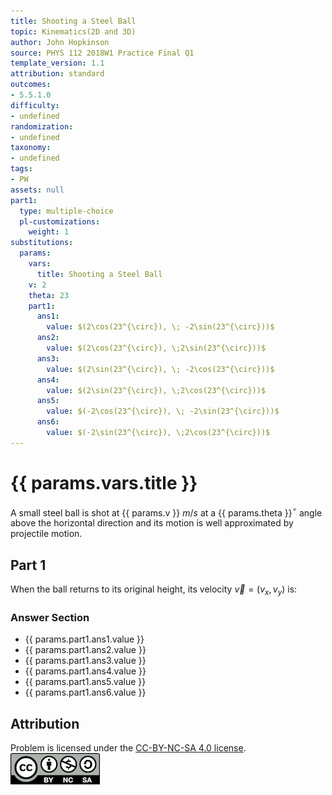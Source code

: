 ```yaml
---
title: Shooting a Steel Ball
topic: Kinematics(2D and 3D)
author: John Hopkinson
source: PHYS 112 2018W1 Practice Final Q1
template_version: 1.1
attribution: standard
outcomes:
- 5.5.1.0
difficulty:
- undefined
randomization:
- undefined
taxonomy:
- undefined
tags:
- PW
assets: null
part1:
  type: multiple-choice
  pl-customizations:
    weight: 1
substitutions:
  params:
    vars:
      title: Shooting a Steel Ball
    v: 2
    theta: 23
    part1:
      ans1:
        value: $(2\cos(23^{\circ}), \; -2\sin(23^{\circ}))$
      ans2:
        value: $(2\cos(23^{\circ}), \;2\sin(23^{\circ}))$
      ans3:
        value: $(2\sin(23^{\circ}), \; -2\cos(23^{\circ}))$
      ans4:
        value: $(2\sin(23^{\circ}), \;2\cos(23^{\circ}))$
      ans5:
        value: $(-2\cos(23^{\circ}), \; -2\sin(23^{\circ}))$
      ans6:
        value: $(-2\sin(23^{\circ}), \;2\cos(23^{\circ}))$
---
```

# {{ params.vars.title }}
A small steel ball is shot at {{ params.v }} $m/s$ at a {{ params.theta }}$^{\circ}$ angle above the horizontal direction and its motion is well approximated by projectile motion.

## Part 1

When the ball returns to its original height, its velocity $\overrightarrow{v} = (v_x, v_y)$ is:

### Answer Section

- {{ params.part1.ans1.value }}
- {{ params.part1.ans2.value }}
- {{ params.part1.ans3.value }}
- {{ params.part1.ans4.value }}
- {{ params.part1.ans5.value }}
- {{ params.part1.ans6.value }}

## Attribution

Problem is licensed under the [CC-BY-NC-SA 4.0 license](https://creativecommons.org/licenses/by-nc-sa/4.0/).<br> ![The Creative Commons 4.0 license requiring attribution-BY, non-commercial-NC, and share-alike-SA license.](https://raw.githubusercontent.com/firasm/bits/master/by-nc-sa.png)